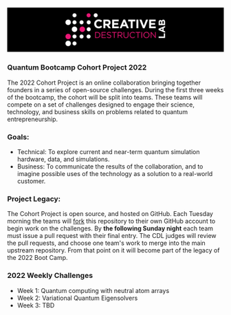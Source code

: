 ![CDL 2022 Cohort Project](CDL_logo.jpg)
### Quantum Bootcamp Cohort Project 2022

The 2022 Cohort Project is an online collaboration bringing together founders in a series of open-source challenges.
During the first three weeks of the bootcamp, the cohort will be split into teams.  These teams will compete on a set of challenges 
designed to engage their science, technology, and business skills on problems related to quantum entrepreneurship.

### Goals:  
* Technical: To explore current and near-term quantum simulation hardware, data, and simulations.
* Business: To communicate the results of the collaboration, and to imagine possible uses of the technology as a solution to a real-world customer.

### Project Legacy:
The Cohort Project is open source, and hosted on GitHub. Each Tuesday morning the teams will 
[fork](https://docs.github.com/en/github/collaborating-with-issues-and-pull-requests/about-forks) 
this repository to their own GitHub account to begin work on the challenges.  By **the following Sunday night** each team must issue a pull request with their final entry. The CDL judges will review the pull requests, and choose one team's work to merge into the main upstream repository. From that point on it will become part of the legacy of the 2022 Boot Camp.

### 2022 Weekly Challenges
* Week 1: Quantum computing with neutral atom arrays
* Week 2: Variational Quantum Eigensolvers
* Week 3: TBD
